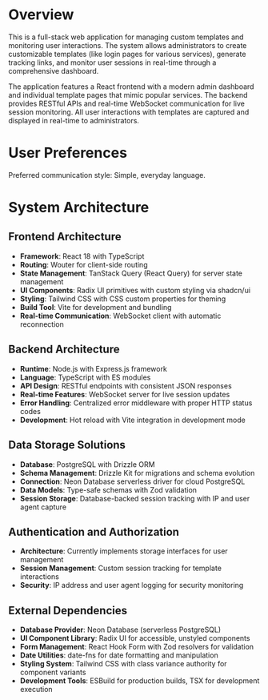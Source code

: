 # Overview

This is a full-stack web application for managing custom templates and monitoring user interactions. The system allows administrators to create customizable templates (like login pages for various services), generate tracking links, and monitor user sessions in real-time through a comprehensive dashboard.

The application features a React frontend with a modern admin dashboard and individual template pages that mimic popular services. The backend provides RESTful APIs and real-time WebSocket communication for live session monitoring. All user interactions with templates are captured and displayed in real-time to administrators.

# User Preferences

Preferred communication style: Simple, everyday language.

# System Architecture

## Frontend Architecture
- **Framework**: React 18 with TypeScript
- **Routing**: Wouter for client-side routing
- **State Management**: TanStack Query (React Query) for server state management
- **UI Components**: Radix UI primitives with custom styling via shadcn/ui
- **Styling**: Tailwind CSS with CSS custom properties for theming
- **Build Tool**: Vite for development and bundling
- **Real-time Communication**: WebSocket client with automatic reconnection

## Backend Architecture  
- **Runtime**: Node.js with Express.js framework
- **Language**: TypeScript with ES modules
- **API Design**: RESTful endpoints with consistent JSON responses
- **Real-time Features**: WebSocket server for live session updates
- **Error Handling**: Centralized error middleware with proper HTTP status codes
- **Development**: Hot reload with Vite integration in development mode

## Data Storage Solutions
- **Database**: PostgreSQL with Drizzle ORM
- **Schema Management**: Drizzle Kit for migrations and schema evolution
- **Connection**: Neon Database serverless driver for cloud PostgreSQL
- **Data Models**: Type-safe schemas with Zod validation
- **Session Storage**: Database-backed session tracking with IP and user agent capture

## Authentication and Authorization
- **Architecture**: Currently implements storage interfaces for user management
- **Session Management**: Custom session tracking for template interactions
- **Security**: IP address and user agent logging for security monitoring

## External Dependencies
- **Database Provider**: Neon Database (serverless PostgreSQL)
- **UI Component Library**: Radix UI for accessible, unstyled components  
- **Form Management**: React Hook Form with Zod resolvers for validation
- **Date Utilities**: date-fns for date formatting and manipulation
- **Styling System**: Tailwind CSS with class variance authority for component variants
- **Development Tools**: ESBuild for production builds, TSX for development execution